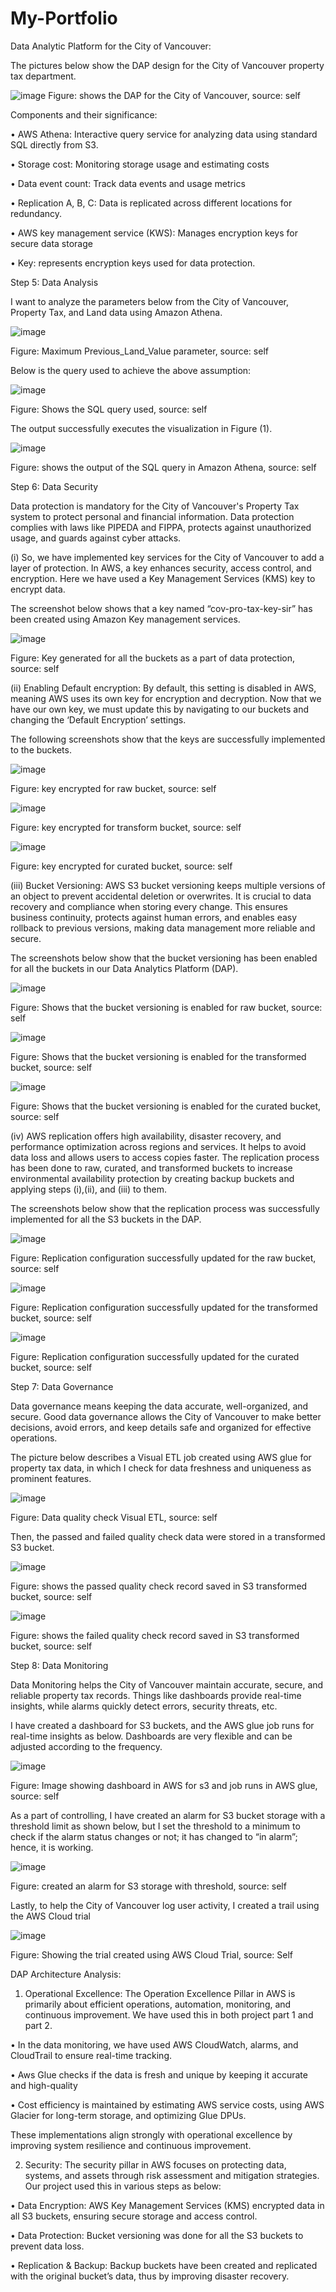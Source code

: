 # My-Portfolio

Data Analytic Platform for the City of Vancouver:

The pictures below show the DAP design for the City of Vancouver property tax department.

![image](https://github.com/user-attachments/assets/e2ff7874-56f8-419a-9495-5984d2b23bb6)
Figure: shows the DAP for the City of Vancouver, source: self

Components and their significance:

•	AWS Athena: Interactive query service for analyzing data using standard SQL directly from S3.

•	Storage cost: Monitoring storage usage and estimating costs

•	Data event count: Track data events and usage metrics

•	Replication A, B, C: Data is replicated across different locations for redundancy.

•	AWS key management service (KWS): Manages encryption keys for secure data storage

•	Key: represents encryption keys used for data protection.

Step 5: Data Analysis

I want to analyze the parameters below from the City of Vancouver, Property Tax, and Land data using Amazon Athena.

![image](https://github.com/user-attachments/assets/f57728df-05ec-485d-a637-8fa9c76d8e01) 

Figure: Maximum Previous_Land_Value parameter, source: self

Below is the query used to achieve the above assumption:

![image](https://github.com/user-attachments/assets/27d41424-3adb-4b3c-b7c1-7a47407708de)

Figure: Shows the SQL query used, source: self

The output successfully executes the visualization in Figure (1).

![image](https://github.com/user-attachments/assets/fc420bad-8a18-48e2-a04e-37f410fddd5a) 

Figure: shows the output of the SQL query in Amazon Athena, source: self

Step 6: Data Security

Data protection is mandatory for the City of Vancouver's Property Tax system to protect personal and financial information. Data protection complies with laws like PIPEDA and FIPPA, protects against unauthorized usage, and guards against cyber attacks. 

(i)	So, we have implemented key services for the City of Vancouver to add a layer of protection. In AWS, a key enhances security, access control, and encryption. Here we have used a Key Management Services (KMS) key to encrypt data. 

The screenshot below shows that a key named “cov-pro-tax-key-sir” has been created using Amazon Key management services.

![image](https://github.com/user-attachments/assets/a1b3ecf9-0723-4e55-8921-a03eb5df95cf) 

Figure: Key generated for all the buckets as a part of data protection, source: self

(ii)	Enabling Default encryption: By default, this setting is disabled in AWS, meaning AWS uses its own key for encryption and decryption. Now that we have our own key, we must update this by navigating to our buckets and changing the ‘Default Encryption’ settings.

The following screenshots show that the keys are successfully implemented to the buckets.

![image](https://github.com/user-attachments/assets/f2aae86f-5b05-4ff0-8d39-4813110ec768)

Figure: key encrypted for raw bucket, source: self

![image](https://github.com/user-attachments/assets/156bda45-4fdf-418e-a881-3be96b0d02e4)

Figure: key encrypted for transform bucket, source: self

![image](https://github.com/user-attachments/assets/e508dcf7-b5c8-4071-a97b-39a8292c7d75) 

Figure: key encrypted for curated bucket, source: self

(iii)	Bucket Versioning: AWS S3 bucket versioning keeps multiple versions of an object to prevent accidental deletion or overwrites. It is crucial to data recovery and compliance when storing every change. This ensures business continuity, protects against human errors, and enables easy rollback to previous versions, making data management more reliable and secure.

The screenshots below show that the bucket versioning has been enabled for all the buckets in our Data Analytics Platform (DAP).

![image](https://github.com/user-attachments/assets/51757ad0-6b85-41ee-9642-849fb9d6f854)

Figure: Shows that the bucket versioning is enabled for raw bucket, source: self

![image](https://github.com/user-attachments/assets/8af1ce4b-d9d2-4b11-94f9-07f40ca7c789)

Figure: Shows that the bucket versioning is enabled for the transformed bucket, source: self

![image](https://github.com/user-attachments/assets/72b21e1b-2ccc-45ed-a1f8-eac83f3d1505)

Figure: Shows that the bucket versioning is enabled for the curated bucket, source: self

(iv)	AWS replication offers high availability, disaster recovery, and performance optimization across regions and services. It helps to avoid data loss and allows users to access copies faster. The replication process has been done to raw, curated, and transformed buckets to increase environmental availability protection by creating backup buckets and applying steps (i),(ii), and (iii) to them.

The screenshots below show that the replication process was successfully implemented for all the S3 buckets in the DAP.

![image](https://github.com/user-attachments/assets/7d20fb79-3e86-4965-bfa2-3fa4bb76db05)

Figure: Replication configuration successfully updated for the raw bucket, source: self

![image](https://github.com/user-attachments/assets/bb59615f-646e-4f9d-8c55-20829aee59f9)

Figure: Replication configuration successfully updated for the transformed bucket, source: self

![image](https://github.com/user-attachments/assets/98e0e1f2-4c63-4236-8daa-9a28cbc08914)

Figure: Replication configuration successfully updated for the curated bucket, source: self

Step 7: Data Governance

Data governance means keeping the data accurate, well-organized, and secure. Good data governance allows the City of Vancouver to make better decisions, avoid errors, and keep details safe and organized for effective operations.

The picture below describes a Visual ETL job created using AWS glue for property tax data, in which I check for data freshness and uniqueness as prominent features. 

![image](https://github.com/user-attachments/assets/d6f3697d-4f40-48a7-930d-1912273bf5f9)

Figure: Data quality check Visual ETL, source: self

Then, the passed and failed quality check data were stored in a transformed S3 bucket.

![image](https://github.com/user-attachments/assets/4ba75fa3-a5b6-4a61-b5fb-7f9d745a5fdf)

Figure: shows the passed quality check record saved in S3 transformed bucket, source: self

![image](https://github.com/user-attachments/assets/7dfecb61-cc3a-44d6-9fdf-80e3098dd930)

Figure: shows the failed quality check record saved in S3 transformed bucket, source: self

Step 8: Data Monitoring

Data Monitoring helps the City of Vancouver maintain accurate, secure, and reliable property tax records. Things like dashboards provide real-time insights, while alarms quickly detect errors, security threats, etc. 

I have created a dashboard for S3 buckets, and the AWS glue job runs for real-time insights as below. Dashboards are very flexible and can be adjusted according to the frequency.

![image](https://github.com/user-attachments/assets/e5bd7c1c-6e17-4da5-8df6-d9681083e426)

Figure: Image showing dashboard in AWS for s3 and job runs in AWS glue, source: self

As a part of controlling, I have created an alarm for S3 bucket storage with a threshold limit as shown below, but I set the threshold to a minimum to check if the alarm status changes or not; it has changed to “in alarm”; hence, it is working.

![image](https://github.com/user-attachments/assets/3cc45899-9546-4239-b478-c15f24cd39ee) 

Figure: created an alarm for S3 storage with threshold, source: self

Lastly, to help the City of Vancouver log user activity, I created a trail using the AWS Cloud trial 

![image](https://github.com/user-attachments/assets/4b41f377-0d29-4651-a0fe-a7f74386635c)

Figure: Showing the trial created using AWS Cloud Trial, source: Self

DAP Architecture Analysis:

1.	Operational Excellence: The Operation Excellence Pillar in AWS is primarily about efficient operations, automation, monitoring, and continuous improvement. We have used this in both project part 1 and part 2.

•	In the data monitoring, we have used AWS CloudWatch, alarms, and CloudTrail to ensure real-time tracking. 

•	Aws Glue checks if the data is fresh and unique by keeping it accurate and high-quality

•	Cost efficiency is maintained by estimating AWS service costs, using AWS Glacier for long-term storage, and optimizing Glue DPUs. 

These implementations align strongly with operational excellence by improving system resilience and continuous improvement.

2.	Security: The security pillar in AWS focuses on protecting data, systems, and assets through risk assessment and mitigation strategies. Our project used this in various steps as below:

•	Data Encryption: AWS Key Management Services (KMS) encrypted data in all S3 buckets, ensuring secure storage and access control.

•	Data Protection: Bucket versioning was done for all the S3 buckets to prevent data loss.

•	Replication & Backup: Backup buckets have been created and replicated with the original bucket’s data, thus by improving disaster recovery.
